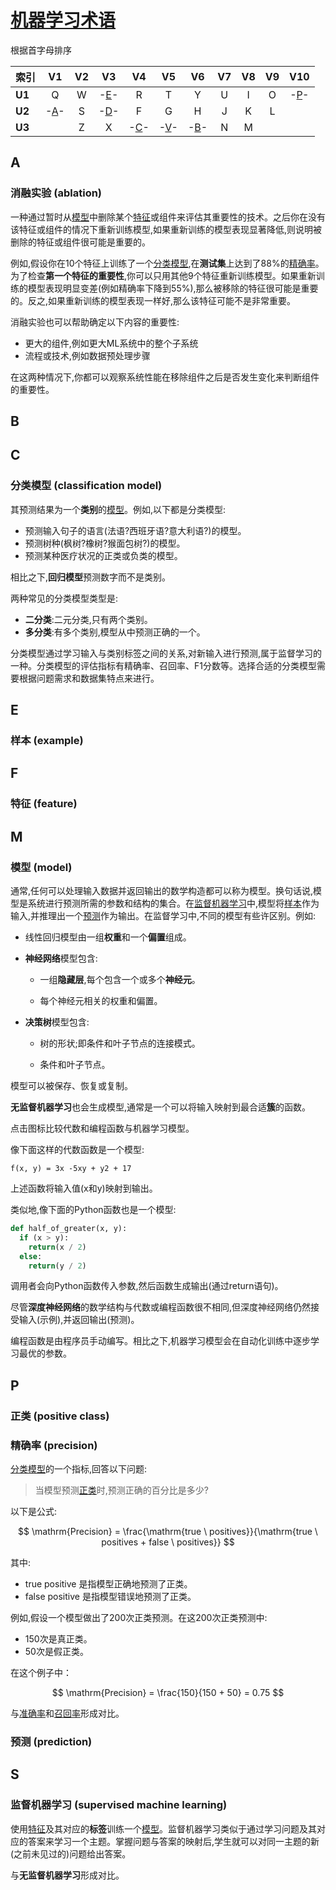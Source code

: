 # [机器学习术语](https://developers.google.com/machine-learning/glossary)

根据首字母排序

| 索引   |    V1     |  V2  |    V3     |    V4     |    V5     |    V6     |  V7  |  V8  |  V9  |    V10    |
| :----- | :-------: | :--: | :-------: | :-------: | :-------: | :-------: | :--: | :--: | :--: | :-------: |
| **U1** |     Q     |  W   | -[E](#E)- |     R     |     T     |     Y     |  U   |  I   |  O   | -[P](#P)- |
| **U2** | -[A](#A)- |  S   | -[D](#D)- |     F     |     G     |     H     |  J   |  K   |  L   |           |
| **U3** |           |  Z   |     X     | -[C](#C)- | -[V](#V)- | -[B](#B)- |  N   |  M   |      |           |

## A

### 消融实验 (ablation)

一种通过暂时从[模型](#模型-model)中删除某个[特征](#特征-feature)或组件来评估其重要性的技术。之后你在没有该特征或组件的情况下重新训练模型,如果重新训练的模型表现显著降低,则说明被删除的特征或组件很可能是重要的。

例如,假设你在10个特征上训练了一个[分类模型](#分类模型-classification-model),在**测试集**上达到了88%的[精确率](#精确率-precision)。为了检查**第一个特征的重要性**,你可以只用其他9个特征重新训练模型。如果重新训练的模型表现明显变差(例如精确率下降到55%),那么被移除的特征很可能是重要的。反之,如果重新训练的模型表现一样好,那么该特征可能不是非常重要。

消融实验也可以帮助确定以下内容的重要性:

- 更大的组件,例如更大ML系统中的整个子系统
- 流程或技术,例如数据预处理步骤

在这两种情况下,你都可以观察系统性能在移除组件之后是否发生变化来判断组件的重要性。















































## B

















## C

### 分类模型 (classification model)

其预测结果为一个**类别**的[模型](#模型-model)。例如,以下都是分类模型:

- 预测输入句子的语言(法语?西班牙语?意大利语?)的模型。
- 预测树种(枫树?橡树?猴面包树?)的模型。
- 预测某种医疗状况的正类或负类的模型。

相比之下,**回归模型**预测数字而不是类别。

两种常见的分类模型类型是:

- **二分类**:二元分类,只有两个类别。
- **多分类**:有多个类别,模型从中预测正确的一个。

分类模型通过学习输入与类别标签之间的关系,对新输入进行预测,属于监督学习的一种。分类模型的评估指标有精确率、召回率、F1分数等。选择合适的分类模型需要根据问题需求和数据集特点来进行。



## E

### 样本 (example)



## F

### 特征 (feature)





## M

### 模型 (model)

通常,任何可以处理输入数据并返回输出的数学构造都可以称为模型。换句话说,模型是系统进行预测所需的参数和结构的集合。在[监督机器学习](#监督机器学习-supervised-machine-learning)中,模型将[样本](#样本-example)作为输入,并推理出一个[预测](#预测-prediction)作为输出。在监督学习中,不同的模型有些许区别。例如:

- 线性回归模型由一组**权重**和一个**偏置**组成。

- **神经网络**模型包含:

  - 一组**隐藏层**,每个包含一个或多个**神经元**。

  - 每个神经元相关的权重和偏置。

- **决策树**模型包含:

  - 树的形状;即条件和叶子节点的连接模式。

  - 条件和叶子节点。

模型可以被保存、恢复或复制。

**无监督机器学习**也会生成模型,通常是一个可以将输入映射到最合适**簇**的函数。

点击图标比较代数和编程函数与机器学习模型。

像下面这样的代数函数是一个模型:

```
f(x, y) = 3x -5xy + y2 + 17
```

上述函数将输入值(x和y)映射到输出。

类似地,像下面的Python函数也是一个模型:

```python
def half_of_greater(x, y):
  if (x > y): 
    return(x / 2)
  else:
    return(y / 2)
```

调用者会向Python函数传入参数,然后函数生成输出(通过return语句)。

尽管**深度神经网络**的数学结构与代数或编程函数很不相同,但深度神经网络仍然接受输入(示例),并返回输出(预测)。

编程函数是由程序员手动编写。相比之下,机器学习模型会在自动化训练中逐步学习最优的参数。





## P

### 正类 (positive class)



### 精确率 (precision)

[分类模型](#分类模型-classification-model)的一个指标,回答以下问题:

> 当模型预测[正类](#正类-positive-class)时,预测正确的百分比是多少?

以下是公式:

$$
\mathrm{Precision} = \frac{\mathrm{true \ positives}}{\mathrm{true \ positives + false \ positives}}
$$

其中:

- true positive 是指模型正确地预测了正类。
- false positive 是指模型错误地预测了正类。

例如,假设一个模型做出了200次正类预测。在这200次正类预测中:

- 150次是真正类。
- 50次是假正类。

在这个例子中：

$$
\mathrm{Precision} = \frac{150}{150 + 50} = 0.75
$$

与[准确率]()和[召回率]()形成对比。

### 预测 (prediction)



## S

### 监督机器学习 (supervised machine learning)

使用[特征](#特征-feature)及其对应的**标签**训练一个[模型](#模型-model)。监督机器学习类似于通过学习问题及其对应的答案来学习一个主题。掌握问题与答案的映射后,学生就可以对同一主题的新(之前未见过的)问题给出答案。

与**无监督机器学习**形成对比。

